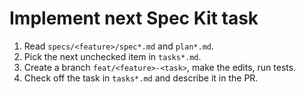 # Implement next Spec Kit task
1) Read `specs/<feature>/spec*.md` and `plan*.md`.
2) Pick the next unchecked item in `tasks*.md`.
3) Create a branch `feat/<feature>-<task>`, make the edits, run tests.
4) Check off the task in `tasks*.md` and describe it in the PR.
